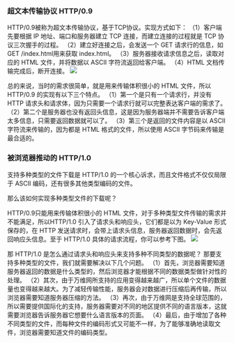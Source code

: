 ### 超文本传输协议 HTTP/0.9
HTTP/0.9被称为超文本传输协议，基于TCP协议。实现方式如下：
（1）客户端先要根据 IP 地址、端口和服务器建立 TCP 连接，而建立连接的过程就是 TCP 协议三次握手的过程。
（2）建立好连接之后，会发送一个 GET 请求行的信息，如GET /index.html用来获取 index.html。
（3）服务器接收请求信息之后，读取对应的 HTML 文件，并将数据以 ASCII 字符流返回给客户端。
（4）HTML 文档传输完成后，断开连接。
![](https://static001.geekbang.org/resource/image/db/34/db1166c68c22a45c9858e88a234f1a34.png)

总的来说，当时的需求很简单，就是用来传输体积很小的 HTML 文件，所以 HTTP/0.9 的实现有以下三个特点。
（1）第一个是只有一个请求行，并没有 HTTP 请求头和请求体，因为只需要一个请求行就可以完整表达客户端的需求了。
（2）第二个是服务器也没有返回头信息，这是因为服务器端并不需要告诉客户端太多信息，只需要返回数据就可以了。
（3）第三个是返回的文件内容是以 ASCII 字符流来传输的，因为都是 HTML 格式的文件，所以使用 ASCII 字节码来传输是最合适的。


### 被浏览器推动的 HTTP/1.0
支持多种类型的文件下载是 HTTP/1.0 的一个核心诉求，而且文件格式不仅仅局限于 ASCII 编码，还有很多其他类型编码的文件。

那么该如何实现多种类型文件的下载呢？

HTTP/0.9只能用来传输体积很小的 HTML 文件，对于多种类型文件传输的需求并不能满足，所以HTTP/1.0 引入了请求头和响应头，它们都是以为 Key-Value 形式保存的，在 HTTP 发送请求时，会带上请求头信息，服务器返回数据时，会先返回响应头信息。至于 HTTP/1.0 具体的请求流程，你可以参考下图。
![](https://static001.geekbang.org/resource/image/b5/7d/b52b0d1a26ff2b8607c08e5c50ae687d.png)


那 HTTP/1.0 是怎么通过请求头和响应头来支持多种不同类型的数据呢？
那要支持多种类型的文件，我们就需要解决以下几个问题。
（1）首先，浏览器需要知道服务器返回的数据是什么类型的，然后浏览器才能根据不同的数据类型做针对性的处理。
（2）其次，由于万维网所支持的应用变得越来越广，所以单个文件的数据量也变得越来越大。为了减轻传输性能，服务器会对数据进行压缩后再传输，所以浏览器需要知道服务器压缩的方法。
（3）再次，由于万维网是支持全球范围的，所以需要提供国际化的支持，服务器需要对不同的地区提供不同的语言版本，这就需要浏览器告诉服务器它想要什么语言版本的页面。
（4）最后，由于增加了各种不同类型的文件，而每种文件的编码形式又可能不一样，为了能够准确地读取文件，浏览器需要知道文件的编码类型。


